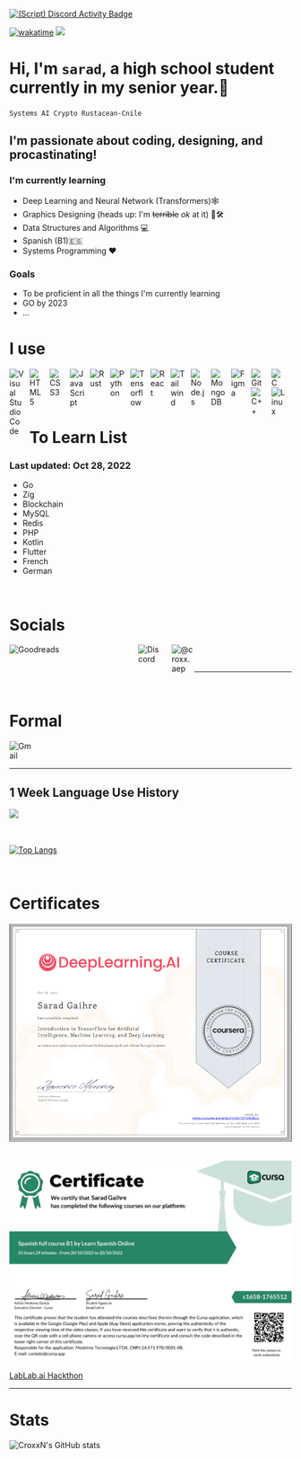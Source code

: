 [![(Script) Discord Activity Badge](https://badgen.net/badge/Listening%20to/Spotify%2C%20Eclipse%20by%20Pink%20Floyd%20%28The%20Dark%20Side%20of%20the%20Moon%29%20%7C%200%3A02%3A05%20of%200%3A02%3A10?color=edca00&labelColor=1db954&icon=discord)](https://github.com/CroxxN/CroxxN)

[![wakatime](https://wakatime.com/badge/github/CroxxN/CroxxN.svg)](https://wakatime.com/badge/github/CroxxN/CroxxN)
![](https://komarev.com/ghpvc/?username=CroxxN)

# Hi, I'm `sarad`, a high school student currently in my senior year.📜

`Systems AI Crypto Rustacean-Cnile`

## I'm passionate about coding, designing, and procastinating!

### I'm currently learning 
- Deep Learning and Neural Network (Transformers)🕸️
- Graphics Designing (heads up: I'm ~~terrible~~ *ok* at it) 👨🛠
- Data Structures and Algorithms 💻
- Spanish (B1)🇪🇸
- Systems Programming ❤️

### Goals

- To be proficient in all the things I'm currently learning
- GO by 2023
- ...

# I use

<img align="left" alt="Visual Studio Code" width="26px" src="https://cdn.jsdelivr.net/gh/devicons/devicon/icons/vim/vim-original.svg" style="padding-right:10px;" />
<img align="left" alt="HTML5" width="26px" src="https://cdn.jsdelivr.net/gh/devicons/devicon/icons/html5/html5-original.svg" style="padding-right:10px;" />
<img align="left" alt="CSS3" width="26px" src="https://cdn.jsdelivr.net/gh/devicons/devicon/icons/css3/css3-original.svg" style="padding-right:10px;" />
<img align="left" alt="JavaScript" width="26px" src="https://cdn.jsdelivr.net/gh/devicons/devicon/icons/javascript/javascript-original.svg" style="padding-right:10px;" />
<img align="left" alt="Rust" width="26px" src="https://www.rust-lang.org/logos/rust-logo-32x32.png" style="padding-right:10px;"/>
<img align="left" alt="Python" width="26px" src="https://cdn.jsdelivr.net/gh/devicons/devicon/icons/python/python-original.svg" style="padding-right:10px;"/>
<img align="left" alt="Tensorflow" width="26px" src="https://cdn.jsdelivr.net/gh/devicons/devicon/icons/tensorflow/tensorflow-original.svg" style="padding-right:10px"/>
<img align="left" alt="React" width="26px" src="https://cdn.jsdelivr.net/gh/devicons/devicon/icons/react/react-original.svg" style="padding-right:10px;" />

<img align="left" alt="Tailwind" width="26px" src="https://cdn.jsdelivr.net/gh/devicons/devicon/icons/tailwindcss/tailwindcss-plain.svg" style="padding-right:10px;"/>

<img align="left" alt="Node.js" width="26px" src="https://cdn.jsdelivr.net/gh/devicons/devicon/icons/nodejs/nodejs-original.svg" style="padding-right:10px;" />
<img align="left" alt="MongoDB" width="26px" src="https://cdn.jsdelivr.net/gh/devicons/devicon/icons/mongodb/mongodb-original.svg" style="padding-right:10px;" />
<img align="left" alt="Figma" width="26px" src="https://cdn.jsdelivr.net/gh/devicons/devicon/icons/figma/figma-original.svg" style="padding-right:10px;"/>
<img align="left" alt="Git" width="26px" src="https://cdn.jsdelivr.net/gh/devicons/devicon/icons/git/git-original.svg" style="padding-right:10px;" />
<img align="left" alt="C" width="26px" src="https://cdn.jsdelivr.net/gh/devicons/devicon/icons/c/c-original.svg"
style="padding-right:10px;"/>
<img align="left" alt="C++" width="26px" src="https://cdn.jsdelivr.net/gh/devicons/devicon/icons/cplusplus/cplusplus-original.svg"
style="padding-right:10px;"/>
<img align="left" alt="Linux" width="26px" src="https://cdn.jsdelivr.net/gh/devicons/devicon/icons/linux/linux-original.svg"
style="padding-right:10px;"/>

<br />
<br />
<br/>

---

# To Learn List
### Last updated: Oct 28, 2022
- Go
- Zig
- Blockchain
- MySQL
- Redis
- PHP
- Kotlin
- Flutter
- French
- German


<br />

# Socials

[<img align="left" alt="Goodreads" width="200px" src="https://upload.wikimedia.org/wikipedia/commons/1/1a/Goodreads_logo.svg" style="padding-right:10px;"/>][goodreads]
[<img align="left" alt="Discord" width="40px" src="https://static.wikia.nocookie.net/logopedia/images/0/09/Discord_Former_Icon.svg/revision/latest?cb=20201109094951" style="padding-left:20px;"/>][discord]

[<img align="left" alt="@croxx.aep" width="40px" src="https://upload.wikimedia.org/wikipedia/commons/thumb/e/e7/Instagram_logo_2016.svg/132px-Instagram_logo_2016.svg.png" style="padding-left:20px;"/>][instagram]

<br />
<br />

---

<br />

# Formal
[<img align="left" alt="Gmail" width = "40px" src="https://upload.wikimedia.org/wikipedia/commons/thumb/7/7e/Gmail_icon_%282020%29.svg/512px-Gmail_icon_%282020%29.svg.png" style="padding-right:10px;"/>](mailto:saradgaihre19@gmail.com)

<br/>
<br/>

---

## 1 Week Language Use History

[<img src="https://wakatime.com/share/@154c9185-54e9-4706-853a-bdb93b317260/b1e968f7-e71c-46bc-b507-d422d472b15a.svg" >](https:github.com/CroxxN)

<br/>

[![Top Langs](https://github-readme-stats.vercel.app/api/top-langs/?username=CroxxN&langs_count=10)](https://github.com/CroxxN)

<br/>

# Certificates

[<img src="assets/DeepLearning1.png"/>](https://www.coursera.org/account/accomplishments/certificate/5A7P3YQW2ECE)


<br/>

<img src="assets/Spanish-Certificate.jpg"/>
<br/>

[LabLab.ai Hackthon](https://lablab.ai/u/@croxx284/clbup5f4h00109c0sj4t96j34)

---
# Stats
![CroxxN's GitHub stats](https://github-readme-stats.vercel.app/api?username=CroxxN&show_icons=true&theme=radical)

<br/>



[goodreads]: https://www.goodreads.com/user/show/125508043-crox-x
[discord]: https://www.discordapp.com/users/432483076145414145
[instagram]: https://www.instagram.com/croxx.aep
